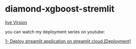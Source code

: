 # diamond-xgboost-stremlit


[live Virsion](https://thesnak-diamond-xgboost-stremlit-app-q9riyd.streamlit.app/)

you can watch my deployment series on youtube:

[1- Deploy streamlit application on streamlit cloud [Deployment]](https://www.youtube.com/watch?v=P8zsrVAUd-o)
